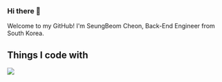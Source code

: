 ### Hi there 👋

Welcome to my GitHub!
I'm SeungBeom Cheon, Back-End Engineer from South Korea.

## Things I code with

<a href="https://www.instagram.com/0921sean?igsh=b3Q1bngwaGs1aHB3" target="_blank"><img src="https://img.shields.io/badge/instagram-배경색?style=plastic&logo=appveyor&logoColor=#E4405F"/></a>
